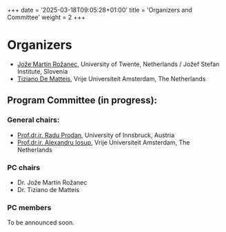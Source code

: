+++
date = '2025-03-18T09:05:28+01:00'
title = 'Organizers and Committee'
weight = 2
+++

# Organizers
 - [Jože Martin Rožanec](https://www.linkedin.com/in/jmrozanec/), University of Twente, Netherlands / Jožef Stefan Institute, Slovenia
 - [Tiziano De Matteis](https://tizianodematteis.github.io/), Vrije Universiteit Amsterdam, The Netherlands


## Program Committee (in progress):  
### General chairs:
 - [Prof.dr.ir. Radu Prodan](https://www.linkedin.com/in/radu-prodan-182812b1/), University of Innsbruck, Austria  
 - [Prof.dr.ir. Alexandru Iosup](https://www.linkedin.com/in/aiosup/), Vrije Universiteit Amsterdam, The Netherlands

### PC chairs
 - Dr. Jože Martin Rožanec
 - Dr. Tiziano de Matteis

### PC members
To be announced soon.